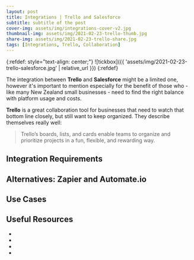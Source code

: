 ```yaml
---
layout: post
title: Integrations | Trello and Salesforce
subtitle: subtitle of the post
cover-img: assets/img/integrations-cover-v2.jpg
thumbnail-img: assets/img/2021-02-23-trello-thumb.jpg
share-img: assets/img/2021-02-23-trello-share.jpg
tags: [Integrations, Trello, Collaboration]
---
```


{:refdef: style="text-align: center;"}
![tickbox]({{ 'assets/img/2021-02-23-trello-salesforce.jpg' | relative_url }})
{:refdef}

The integration between **Trello** and **Salesforce** might be a limited one, however it's important to mention especially for the benefit of those who - like many New Zealand small businesses - need to find the right balance with platform usage and costs.

**Trello** is a great collaboration tool for businesses that need to watch that bottom line closely, but still want to keep organized. They describe themselves really well:
> Trello’s boards, lists, and cards enable teams to organize and prioritize projects in a fun, flexible, and rewarding way.

## Integration Requirements

## Alternatives: Zapier and Automate.io

## Use Cases

## Useful Resources
* []()
* []()
* []()
* []()
